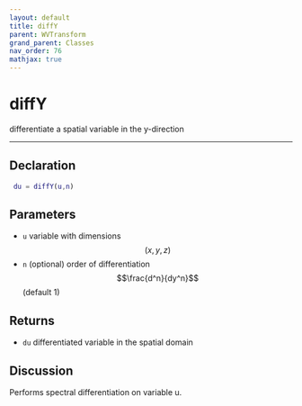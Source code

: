 ```yaml
---
layout: default
title: diffY
parent: WVTransform
grand_parent: Classes
nav_order: 76
mathjax: true
---
```


#  diffY

differentiate a spatial variable in the y-direction


---

## Declaration
```matlab
 du = diffY(u,n)
```
## Parameters
+ `u`  variable with dimensions $$(x,y,z)$$
+ `n`  (optional) order of differentiation $$\frac{d^n}{dy^n}$$ (default 1)

## Returns
+ `du`  differentiated variable in the spatial domain

## Discussion

  Performs spectral differentiation on variable u.
 
          
